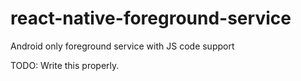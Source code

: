 # react-native-foreground-service
Android only foreground service with JS code support

TODO: Write this properly.
